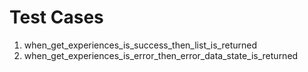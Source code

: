 # Test Cases

1. when_get_experiences_is_success_then_list_is_returned
1. when_get_experiences_is_error_then_error_data_state_is_returned